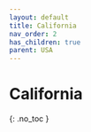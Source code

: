 ```yaml
---
layout: default
title: California
nav_order: 2
has_children: true
parent: USA
---
```


# California

{: .no\_toc }


